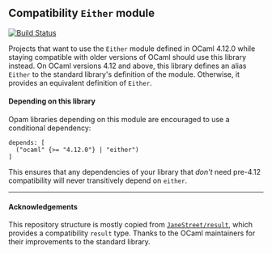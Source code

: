 ## Compatibility `Either` module
[![Build Status](https://img.shields.io/endpoint?url=https%3A%2F%2Fci.ocamllabs.io%2Fbadge%2Fmirage%2Feither%2Fmain&logo=ocaml)](https://ci.ocamllabs.io/github/mirage/either)

Projects that want to use the `Either` module defined in OCaml 4.12.0 while
staying compatible with older versions of OCaml should use this library
instead.  On OCaml versions 4.12 and above, this library defines an alias
`Either` to the standard library's definition of the module.  Otherwise, it
provides an equivalent definition of `Either`.

#### Depending on this library

Opam libraries depending on this module are encouraged to use a conditional
dependency:

```
depends: [
  ("ocaml" {>= "4.12.0"} | "either")
]
```

This ensures that any dependencies of your library that _don't_ need pre-4.12
compatibility will never transitively depend on `either`.

<hr/>

#### Acknowledgements

This repository structure is mostly copied from
[`JaneStreet/result`](https://github.com/janestreet/result), which provides a
compatibility `result` type. Thanks to the OCaml maintainers for their
improvements to the standard library.
